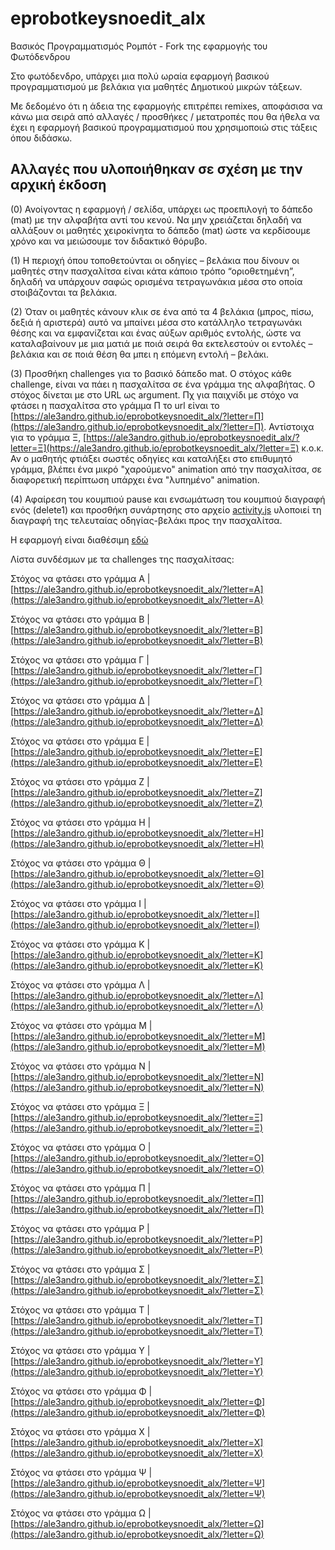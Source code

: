 # eprobotkeysnoedit_alx
Βασικός Προγραμματισμός Ρομπότ - Fork της εφαρμογής του Φωτόδενδρου

Στο φωτόδενδρο, υπάρχει μια πολύ ωραία εφαρμογή βασικού προγραμματισμού με βελάκια για μαθητές Δημοτικού μικρών τάξεων.

Με δεδομένο ότι η άδεια της εφαρμογής επιτρέπει remixes, αποφάσισα να κάνω μια σειρά από αλλαγές / προσθήκες / μετατροπές που θα ήθελα να έχει η εφαρμογή βασικού προγραμματισμού που χρησιμοποιώ στις τάξεις όπου διδάσκω.

## Αλλαγές που υλοποιήθηκαν σε σχέση με την αρχική έκδοση

(0) Ανοίγοντας η εφαρμογή / σελίδα, υπάρχει ως προεπιλογή το δάπεδο (mat) με την αλφαβήτα αντί του κενού. Να μην χρειάζεται δηλαδή να αλλάξουν οι μαθητές χειροκίνητα το δάπεδο (mat) ώστε να κερδίσουμε χρόνο και να μειώσουμε τον διδακτικό θόρυβο.

(1) H περιοχή όπου τοποθετούνται οι οδηγίες – βελάκια που δίνουν οι μαθητές στην πασχαλίτσα είναι κάτα κάποιο τρόπο “οριοθετημένη”, δηλαδή να υπάρχουν σαφώς ορισμένα τετραγωνάκια μέσα στο οποία στοιβάζονται τα βελάκια. 

(2) Όταν οι μαθητές κάνουν κλικ σε ένα από τα 4 βελάκια (μπρος, πίσω, δεξιά ή αριστερά) αυτό να μπαίνει μέσα στο κατάλληλο τετραγωνάκι θέσης και να εμφανίζεται και ένας αύξων αριθμός εντολής, ώστε να καταλαβαίνουν με μια ματιά με ποιά σειρά θα εκτελεστούν οι εντολές – βελάκια και σε ποιά θέση θα μπει η επόμενη εντολή – βελάκι.

(3) Προσθήκη challenges για το βασικό δάπεδο mat. Ο στόχος κάθε challenge, είναι να πάει η πασχαλίτσα σε ένα γράμμα της αλφαβήτας. Ο στόχος δίνεται με στο URL ως argument. Πχ για παιχνίδι με στόχο να φτάσει η πασχαλίτσα στο γράμμα Π το url είναι το [https://ale3andro.github.io/eprobotkeysnoedit_alx/?letter=Π](https://ale3andro.github.io/eprobotkeysnoedit_alx/?letter=Π). Αντίστοιχα για το γράμμα Ξ, [https://ale3andro.github.io/eprobotkeysnoedit_alx/?letter=Ξ](https://ale3andro.github.io/eprobotkeysnoedit_alx/?letter=Ξ) κ.ο.κ. Αν ο μαθητής φτιάξει σωστές οδηγίες και καταλήξει στο επιθυμητό γράμμα, βλέπει ένα μικρό "χαρούμενο" animation από την πασχαλίτσα, σε διαφορετική περίπτωση υπάρχει ένα "λυπημένο" animation. 

(4) Αφαίρεση του κουμπιού pause και ενσωμάτωση του κουμπιού διαγραφή ενός (delete1) και προσθήκη συνάρτησης στο αρχείο [activity.js](activity.js) υλοποιεί τη διαγραφή της τελευταίας οδηγίας-βελάκι προς την πασχαλίτσα.

Η εφαρμογή είναι διαθέσιμη [εδώ](https://ale3andro.github.io/eprobotkeysnoedit_alx/)

Λίστα συνδέσμων με τα challenges της πασχαλίτσας:

Στόχος να φτάσει στο γράμμα Α | [https://ale3andro.github.io/eprobotkeysnoedit_alx/?letter=Α](https://ale3andro.github.io/eprobotkeysnoedit_alx/?letter=Α)

Στόχος να φτάσει στο γράμμα Β | [https://ale3andro.github.io/eprobotkeysnoedit_alx/?letter=Β](https://ale3andro.github.io/eprobotkeysnoedit_alx/?letter=Β)

Στόχος να φτάσει στο γράμμα Γ | [https://ale3andro.github.io/eprobotkeysnoedit_alx/?letter=Γ](https://ale3andro.github.io/eprobotkeysnoedit_alx/?letter=Γ)

Στόχος να φτάσει στο γράμμα Δ | [https://ale3andro.github.io/eprobotkeysnoedit_alx/?letter=Δ](https://ale3andro.github.io/eprobotkeysnoedit_alx/?letter=Δ)

Στόχος να φτάσει στο γράμμα Ε | [https://ale3andro.github.io/eprobotkeysnoedit_alx/?letter=Ε](https://ale3andro.github.io/eprobotkeysnoedit_alx/?letter=Ε)

Στόχος να φτάσει στο γράμμα Ζ | [https://ale3andro.github.io/eprobotkeysnoedit_alx/?letter=Ζ](https://ale3andro.github.io/eprobotkeysnoedit_alx/?letter=Ζ)

Στόχος να φτάσει στο γράμμα Η | [https://ale3andro.github.io/eprobotkeysnoedit_alx/?letter=Η](https://ale3andro.github.io/eprobotkeysnoedit_alx/?letter=Η)

Στόχος να φτάσει στο γράμμα Θ | [https://ale3andro.github.io/eprobotkeysnoedit_alx/?letter=Θ](https://ale3andro.github.io/eprobotkeysnoedit_alx/?letter=Θ)

Στόχος να φτάσει στο γράμμα Ι | [https://ale3andro.github.io/eprobotkeysnoedit_alx/?letter=Ι](https://ale3andro.github.io/eprobotkeysnoedit_alx/?letter=Ι)

Στόχος να φτάσει στο γράμμα Κ | [https://ale3andro.github.io/eprobotkeysnoedit_alx/?letter=Κ](https://ale3andro.github.io/eprobotkeysnoedit_alx/?letter=Κ)

Στόχος να φτάσει στο γράμμα Λ | [https://ale3andro.github.io/eprobotkeysnoedit_alx/?letter=Λ](https://ale3andro.github.io/eprobotkeysnoedit_alx/?letter=Λ)

Στόχος να φτάσει στο γράμμα Μ | [https://ale3andro.github.io/eprobotkeysnoedit_alx/?letter=Μ](https://ale3andro.github.io/eprobotkeysnoedit_alx/?letter=Μ)

Στόχος να φτάσει στο γράμμα Ν | [https://ale3andro.github.io/eprobotkeysnoedit_alx/?letter=Ν](https://ale3andro.github.io/eprobotkeysnoedit_alx/?letter=Ν)

Στόχος να φτάσει στο γράμμα Ξ | [https://ale3andro.github.io/eprobotkeysnoedit_alx/?letter=Ξ](https://ale3andro.github.io/eprobotkeysnoedit_alx/?letter=Ξ)

Στόχος να φτάσει στο γράμμα Ο | [https://ale3andro.github.io/eprobotkeysnoedit_alx/?letter=Ο](https://ale3andro.github.io/eprobotkeysnoedit_alx/?letter=Ο)

Στόχος να φτάσει στο γράμμα Π | [https://ale3andro.github.io/eprobotkeysnoedit_alx/?letter=Π](https://ale3andro.github.io/eprobotkeysnoedit_alx/?letter=Π)

Στόχος να φτάσει στο γράμμα Ρ | [https://ale3andro.github.io/eprobotkeysnoedit_alx/?letter=Ρ](https://ale3andro.github.io/eprobotkeysnoedit_alx/?letter=Ρ)

Στόχος να φτάσει στο γράμμα Σ | [https://ale3andro.github.io/eprobotkeysnoedit_alx/?letter=Σ](https://ale3andro.github.io/eprobotkeysnoedit_alx/?letter=Σ)

Στόχος να φτάσει στο γράμμα Τ | [https://ale3andro.github.io/eprobotkeysnoedit_alx/?letter=Τ](https://ale3andro.github.io/eprobotkeysnoedit_alx/?letter=Τ)

Στόχος να φτάσει στο γράμμα Υ | [https://ale3andro.github.io/eprobotkeysnoedit_alx/?letter=Υ](https://ale3andro.github.io/eprobotkeysnoedit_alx/?letter=Υ)

Στόχος να φτάσει στο γράμμα Φ | [https://ale3andro.github.io/eprobotkeysnoedit_alx/?letter=Φ](https://ale3andro.github.io/eprobotkeysnoedit_alx/?letter=Φ)

Στόχος να φτάσει στο γράμμα Χ | [https://ale3andro.github.io/eprobotkeysnoedit_alx/?letter=Χ](https://ale3andro.github.io/eprobotkeysnoedit_alx/?letter=Χ)

Στόχος να φτάσει στο γράμμα Ψ | [https://ale3andro.github.io/eprobotkeysnoedit_alx/?letter=Ψ](https://ale3andro.github.io/eprobotkeysnoedit_alx/?letter=Ψ)

Στόχος να φτάσει στο γράμμα Ω | [https://ale3andro.github.io/eprobotkeysnoedit_alx/?letter=Ω](https://ale3andro.github.io/eprobotkeysnoedit_alx/?letter=Ω)

